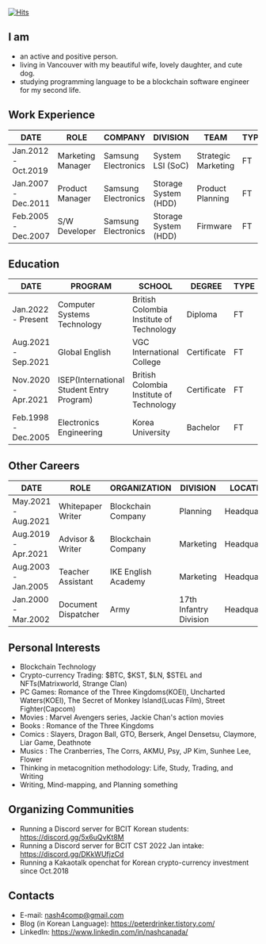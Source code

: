 [![Hits](https://hits.seeyoufarm.com/api/count/incr/badge.svg?url=https%3A%2F%2Fgithub.com%2Fnash4comp&count_bg=%2379C83D&title_bg=%23555555&icon=&icon_color=%23E7E7E7&title=hits&edge_flat=false)](https://hits.seeyoufarm.com)


## I am
- an active and positive person.
- living in Vancouver with my beautiful wife, lovely daughter, and cute dog.
- studying programming language to be a blockchain software engineer for my second life.

## Work Experience

| DATE | ROLE | COMPANY | DIVISION | TEAM | TYPE |
| ------ | ------ | ------ | ------ | ------ | ------ |
|Jan.2012 - Oct.2019  | Marketing Manager | Samsung Electronics | System LSI (SoC) | Strategic Marketing | FT |
|Jan.2007 - Dec.2011  | Product Manager | Samsung Electronics | Storage System (HDD) | Product Planning | FT |
|Feb.2005 - Dec.2007  | S/W Developer | Samsung Electronics | Storage System (HDD) | Firmware | FT |

## Education

| DATE | PROGRAM | SCHOOL | DEGREE | TYPE |
| ------ | ------ | ------ | ------ | ------ |
|Jan.2022 - Present  | Computer Systems Technology | British Colombia Institute of Technology | Diploma | FT |
|Aug.2021 - Sep.2021 | Global English | VGC International College | Certificate | FT |
|Nov.2020 - Apr.2021 | ISEP(International Student Entry Program) | British Colombia Institute of Technology | Certificate | FT |
|Feb.1998 - Dec.2005  | Electronics Engineering | Korea University | Bachelor | FT |

## Other Careers

| DATE | ROLE | ORGANIZATION | DIVISION | LOCATION | TYPE |
| ------ | ------ | ------ | ------ | ------ | ------ |
| May.2021 - Aug.2021  | Whitepaper Writer | Blockchain Company | Planning | Headquarters | PT |
| Aug.2019 - Apr.2021  | Advisor & Writer | Blockchain Company | Marketing | Headquarters | PT |
| Aug.2003 - Jan.2005  | Teacher Assistant | IKE English Academy | Marketing | Headquarters | PT |
| Jan.2000 - Mar.2002  | Document Dispatcher | Army |17th Infantry Division | Headquarters | FT |

## Personal Interests

- Blockchain Technology
- Crypto-currency Trading: $BTC, $KST, $LN, $STEL and NFTs(Matrixworld, Strange Clan)
- PC Games: Romance of the Three Kingdoms(KOEI), Uncharted Waters(KOEI), The Secret of Monkey Island(Lucas Film), Street Fighter(Capcom)
- Movies : Marvel Avengers series, Jackie Chan's action movies
- Books : Romance of the Three Kingdoms
- Comics : Slayers, Dragon Ball, GTO, Berserk, Angel Densetsu, Claymore, Liar Game, Deathnote
- Musics : The Cranberries, The Corrs, AKMU, Psy, JP Kim, Sunhee Lee, Flower
- Thinking in metacognition methodology: Life, Study, Trading, and Writing
- Writing, Mind-mapping, and Planning something

## Organizing Communities
- Running a Discord server for BCIT Korean students: https://discord.gg/5x6uQvKt8M
- Running a Discord server for BCIT CST 2022 Jan intake: https://discord.gg/DKkWUfjzCd
- Running a Kakaotalk openchat for Korean crypto-currency investment since Oct.2018

## Contacts
- E-mail: nash4comp@gmail.com
- Blog (in Korean Language): https://peterdrinker.tistory.com/
- LinkedIn: https://www.linkedin.com/in/nashcanada/


<!--
**nash4comp/nash4comp** is a ✨ _special_ ✨ repository because its `README.md` (this file) appears on your GitHub profile.

Here are some ideas to get you started:

- 🔭 I’m currently working on ...
- 🌱 I’m currently learning ...
- 👯 I’m looking to collaborate on ...
- 🤔 I’m looking for help with ...
- 💬 Ask me about ...
- 📫 How to reach me: ...
- 😄 Pronouns: ...
- ⚡ Fun fact: ...
-->
